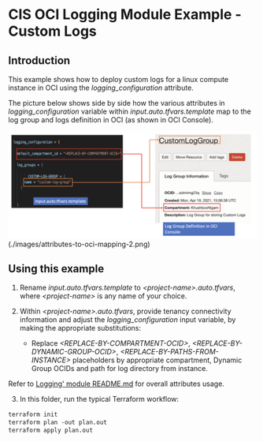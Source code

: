 # CIS OCI Logging Module Example - Custom Logs

## Introduction

This example shows how to deploy custom logs for a linux compute instance in OCI using the *logging_configuration* attribute.

The picture below shows side by side how the various attributes in *logging_configuration* variable within *input.auto.tfvars.template* map to the log group and logs definition in OCI (as shown in OCI Console). 

![Attributes to OCI mapping](./images/attributes-to-oci-mapping-1.png)
(./images/attributes-to-oci-mapping-2.png)

## Using this example
1. Rename *input.auto.tfvars.template* to *\<project-name\>.auto.tfvars*, where *\<project-name\>* is any name of your choice.

2. Within *\<project-name\>.auto.tfvars*, provide tenancy connectivity information and adjust the *logging_configuration* input variable, by making the appropriate substitutions:
   - Replace *\<REPLACE-BY-COMPARTMENT-OCID\>*, *\<REPLACE-BY-DYNAMIC-GROUP-OCID\>*, *\<REPLACE-BY-PATHS-FROM-INSTANCE\>* placeholders by appropriate compartment, Dynamic Group OCIDs and path for log directory from instance.

Refer to [Logging' module README.md](../../README.md) for overall attributes usage.

3. In this folder, run the typical Terraform workflow:
```
terraform init
terraform plan -out plan.out
terraform apply plan.out
```